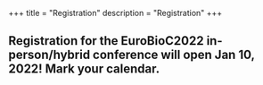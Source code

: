 +++
title = "Registration"
description = "Registration"
+++

## Registration for the EuroBioC2022 in-person/hybrid conference will open Jan 10, 2022! Mark your calendar.


<!--
## [Registration to the virtual Bioc2021 conference is now open!](https://www.airmeet.com/e/3124e6e0-8b3d-11eb-adfc-b1c12ad96800)

[Registration link](https://www.airmeet.com/e/3124e6e0-8b3d-11eb-adfc-b1c12ad96800)

The registration fee includes access to the virtual platform for the conference, talks, workshops, Q&As following each session, network opportunities. This fee helps us cover the cost of the platform and other associated costs for the conference.

If you are currently experiencing financial hardship or reduced funding, please apply for a [BioC2021 Scholarship](https://docs.google.com/forms/d/e/1FAIpQLSeOE8FfcewYccR37o5dtC_tUjTCE5cKbyVMC_68uMuC3CgQbA/viewform?usp=pp_url) for a waiver on the registration fee.

Bioconductor is offering a limited number of awards to cover caregiving expenses for BioC2021 attendees. If you need assistance with childcare or eldercare during the course of the conference, please [apply here](https://forms.gle/8sUSgNwKFDFEZii58). 

## Fees

| Rate                                                         | &nbsp;                            | Price (USD) |
|--------------------------------------------------------------|-----------------------------------|-------------|
| Professional: Faculty, staff, government, or corporate | &nbsp; &nbsp; &nbsp;              | $50.00      |
| Trainee: Student, Postdoc   | &nbsp; &nbsp; &nbsp; | $10.00  |

## FAQ

- What if I am in a different time zone?
    - We are curating a schedule that will accommodate most time zones throughout the world, but we cannot guarantee that the session you want to attend will be at a convenient time for you. However, all sessions are recorded and will be available for viewing roughly two hours after the session takes place. 

- Are there group discounts?
    - We do not offer group discounts.

- Can I register multiple people at the same time?
    - At this time each person has to register individually. 

- I cannot afford the registration fee. What are my options?
    - You can apply for a scholarship [HERE](https://docs.google.com/forms/d/e/1FAIpQLSeOE8FfcewYccR37o5dtC_tUjTCE5cKbyVMC_68uMuC3CgQbA/viewform?usp=pp_url), and we will consider those cases for a waived fee admission. 

## Cancellation Policy

Bioconductor is a non-profit organization, and conferences are designed only to break even every year. As a result we are generally unable to offer individual refunds.
-->


<!--
All time is US Eastern Time. All sessions include Q&A time.

| Time                   |               | Track      |               | Name                     |
|:----------------------:|---------------|------------|---------------|--------------------------|
| **Monday, 7/27/2020**  | &nbsp; &nbsp; |            | &nbsp; &nbsp; |                          |
| 8:00 AM                | &nbsp; &nbsp; | Community  | &nbsp; &nbsp; | Open breakfast meeting   |
-->

